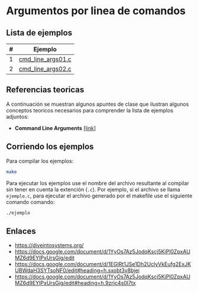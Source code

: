 # Argumentos por linea de comandos

## Lista de ejemplos

|#|Ejemplo|
|---|---|
|1|[cmd_line_args01.c](cmd_line_args01.c)|
|2|[cmd_line_args02.c](cmd_line_args02.c)|

## Referencias teoricas

A continuación se muestran algunos apuntes de clase que ilustran algunos conceptos teoricos necesarios para comprender la lista de ejemplos adjuntos:
* **Command Line Arguments** [[link]](https://diveintosystems.org/book/C2-C_depth/advanced_cmd_line_args.html)

## Corriendo los ejemplos

Para compilar los ejemplos:

```bash
make
```

Para ejecutar los ejemplos use el nombre del archivo resultante al compilar sin tener en cuenta la extención (`.c`). Por ejemplo, si el archivo se llama `ejemplo.c`, para ejecutar el archivo generado por el makefile use el siguiente comando comando:

```bash
./ejemplo
```

## Enlaces

* https://diveintosystems.org/
* https://docs.google.com/document/d/1YyOs7Az5JodqKscj5KiPl0ZpxAUMZ6d9EYIPxUrsGig/edit
* https://docs.google.com/document/d/1EGIRt1JSe1Dh2UclyVkEufg2ExJKUBWdaH3SYTsoNF0/edit#heading=h.sxobt3v8bjei
* https://docs.google.com/document/d/1YyOs7Az5JodqKscj5KiPl0ZpxAUMZ6d9EYIPxUrsGig/edit#heading=h.9zrjc4s0l7tx